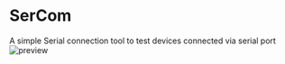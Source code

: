 # SerCom
A simple Serial connection tool to test devices connected via serial port
![preview](https://user-images.githubusercontent.com/46690477/145173016-25f12e7b-bbd9-4e68-8e9e-9990265e8719.jpg)
